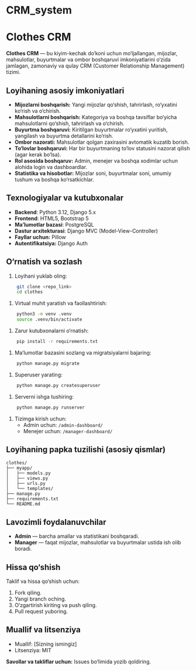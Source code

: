 # CRM_system
# Clothes CRM
**Clothes CRM** — bu kiyim-kechak do‘koni uchun mo‘ljallangan, mijozlar, mahsulotlar, buyurtmalar va ombor boshqaruvi imkoniyatlarini o‘zida jamlagan, zamonaviy va qulay CRM (Customer Relationship Management) tizimi.
## Loyihaning asosiy imkoniyatlari
- **Mijozlarni boshqarish:** Yangi mijozlar qo‘shish, tahrirlash, ro‘yxatini ko‘rish va o‘chirish.
- **Mahsulotlarni boshqarish:** Kategoriya va boshqa tavsiflar bo‘yicha mahsulotlarni qo‘shish, tahrirlash va o‘chirish.
- **Buyurtma boshqaruvi:** Kiritilgan buyurtmalar ro‘yxatini yuritish, yangilash va buyurtma detallarini ko‘rish.
- **Ombor nazorati:** Mahsulotlar qolgan zaxirasini avtomatik kuzatib borish.
- **To‘lovlar boshqaruvi:** Har bir buyurtmaning to‘lov statusini nazorat qilish (agar kerak bo‘lsa).
- **Rol asosida boshqaruv:** Admin, menejer va boshqa xodimlar uchun alohida login va dashboardlar.
- **Statistika va hisobotlar:** Mijozlar soni, buyurtmalar soni, umumiy tushum va boshqa ko‘rsatkichlar.

## Texnologiyalar va kutubxonalar
- **Backend**: Python 3.12, Django 5.x
- **Frontend**: HTML5, Bootstrap 5
- **Ma’lumotlar bazasi**: PostgreSQL
- **Dastur arxitekturasi**: Django MVC (Model-View-Controller)
- **Fayllar uchun:** Pillow
- **Autentifikatsiya:** Django Auth
## O‘rnatish va sozlash
1. Loyihani yuklab oling:
``` bash
    git clone <repo_link>
    cd clothes
```
1. Virtual muhit yaratish va faollashtirish:
``` bash
    python3 -m venv .venv
    source .venv/bin/activate
```
1. Zarur kutubxonalarni o‘rnatish:
``` bash
    pip install -r requirements.txt
```
1. Ma’lumotlar bazasini sozlang va migratsiyalarni bajaring:
``` bash
    python manage.py migrate
```
1. Superuser yarating:
``` bash
    python manage.py createsuperuser
```
1. Serverni ishga tushiring:
``` bash
    python manage.py runserver
```
1. Tizimga kirish uchun:
    - Admin uchun: `/admin-dashboard/`
    - Menejer uchun: `/manager-dashboard/`

## Loyihaning papka tuzilishi (asosiy qismlar)
``` 
clothes/
├── myapp/
│   ├── models.py
│   ├── views.py
│   ├── urls.py
│   └── templates/
├── manage.py
├── requirements.txt
└── README.md
```
## Lavozimli foydalanuvchilar
- **Admin** — barcha amallar va statistikani boshqaradi.
- **Manager** — faqat mijozlar, mahsulotlar va buyurtmalar ustida ish olib boradi.

## Hissa qo‘shish
Taklif va hissa qo‘shish uchun:
1. Fork qiling.
2. Yangi branch oching.
3. O‘zgartirish kiriting va push qiling.
4. Pull request yuboring.

## Muallif va litsenziya
- Muallif: [Sizning ismingiz]
- Litsenziya: MIT

**Savollar va takliflar uchun:** Issues bo‘limida yozib qoldiring.
